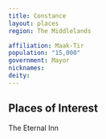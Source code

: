 ```yaml
---
title: Constance
layout: places
region: The Middlelands

affiliation: Maak-Tir
population: "15,000"
government: Mayor
nicknames:
deity:
---
```

## Places of Interest

The Eternal Inn
